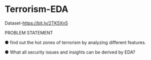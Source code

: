 # Terrorism-EDA

Dataset-https://bit.ly/2TK5Xn5

PROBLEM STATEMENT

● find out the hot zones of terrorism by analyzing different features.

● What all security issues and insights can be derived by EDA?


